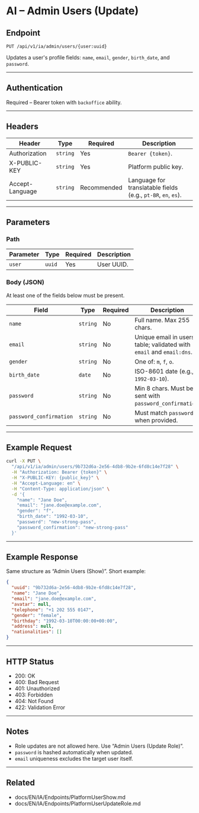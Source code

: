 # AI – Admin Users (Update)

## Endpoint

`PUT /api/v1/ia/admin/users/{user:uuid}`

Updates a user's profile fields: `name`, `email`, `gender`, `birth_date`, and `password`.

---

## Authentication

Required – Bearer token with `backoffice` ability.

---

## Headers

| Header | Type | Required | Description |
| ------ | ---- | -------- | ----------- |
| Authorization | `string` | Yes | `Bearer {token}`. |
| X-PUBLIC-KEY | `string` | Yes | Platform public key. |
| Accept-Language | `string` | Recommended | Language for translatable fields (e.g., `pt-BR`, `en`, `es`). |

---

## Parameters

### Path

| Parameter | Type | Required | Description |
| --------- | ---- | -------- | ----------- |
| `user` | `uuid` | Yes | User UUID. |

### Body (JSON)

At least one of the fields below must be present.

| Field | Type | Required | Description |
| ----- | ---- | -------- | ----------- |
| `name` | `string` | No | Full name. Max 255 chars. |
| `email` | `string` | No | Unique email in users table; validated with `email` and `email:dns`. |
| `gender` | `string` | No | One of: `m`, `f`, `o`. |
| `birth_date` | `date` | No | ISO-8601 date (e.g., `1992-03-10`). |
| `password` | `string` | No | Min 8 chars. Must be sent with `password_confirmation`. |
| `password_confirmation` | `string` | No | Must match `password` when provided. |

---

## Example Request

```bash
curl -X PUT \
  "/api/v1/ia/admin/users/9b732d6a-2e56-4db8-9b2e-6fd8c14e7f28" \
  -H "Authorization: Bearer {token}" \
  -H "X-PUBLIC-KEY: {public_key}" \
  -H "Accept-Language: en" \
  -H "Content-Type: application/json" \
  -d '{
    "name": "Jane Doe",
    "email": "jane.doe@example.com",
    "gender": "f",
    "birth_date": "1992-03-10",
    "password": "new-strong-pass",
    "password_confirmation": "new-strong-pass"
  }'
```

---

## Example Response

Same structure as “Admin Users (Show)”. Short example:

```json
{
  "uuid": "9b732d6a-2e56-4db8-9b2e-6fd8c14e7f28",
  "name": "Jane Doe",
  "email": "jane.doe@example.com",
  "avatar": null,
  "telephone": "+1 202 555 0147",
  "gender": "female",
  "birthday": "1992-03-10T00:00:00+00:00",
  "address": null,
  "nationalities": []
}
```

---

## HTTP Status

- 200: OK
- 400: Bad Request
- 401: Unauthorized
- 403: Forbidden
- 404: Not Found
- 422: Validation Error

---

## Notes

- Role updates are not allowed here. Use “Admin Users (Update Role)”.
- `password` is hashed automatically when updated.
- `email` uniqueness excludes the target user itself.

---

## Related

- docs/EN/IA/Endpoints/PlatformUserShow.md
- docs/EN/IA/Endpoints/PlatformUserUpdateRole.md

